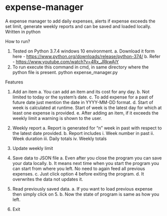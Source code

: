 # expense-manager
A expense manager to add daily expenses, alerts if expense exceeds the set limit, generate weekly reports and can be saved and loaded locally. Written in python

How to run?

1.	Tested on Python 3.7.4 windows 10 environment.
a.	Download it form here - https://www.python.org/downloads/release/python-374/
b.	Refer - https://www.youtube.com/watch?v=4Rx_JRkwAjY
2.	To run execute this command in cmd, in same directory where the python file is present.
python expense_manager.py

Features
1.	 Add an item
a.	You can add an item and its cost for any day.
b.	Not limited to today or the system’s date.
c.	To add expense for a past of future date just mention the date in YYYY-MM-DD format.
d.	Start of week is calculated at runtime. Start of week is the latest day for which at least one expense is provided.
e.	After adding an item, if it exceeds the weekly limit a warning is shown to the user.

2.	Weekly report
a.	Report is generated for “n” week in past with respect to the latest date provided.
b.	Report includes
i.	Week number in past
ii.	Week duration 
iii.	 Daily totals
iv.	Weekly totals

3.	Update weekly limit

4.	Save data to JSON file
a.	Even after you close the program you can save your data locally.
b.	It means next time when you start the program you can start from where you left. No need to again feed all previous expenses.
c.	Just click option 4 before exiting the program.
d.	It overwrites the data not updates it.

5.	Read previously saved data.
a.	If you want to load previous expense then simply click on 5.
b.	Now the state of program is same as how you left.

6.	Exit 
